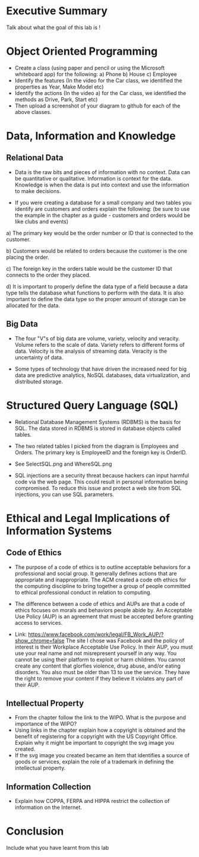 # Executive Summary
Talk about what the goal of this lab is !

# Object Oriented Programming
* Create a class (using paper and pencil or using the Microsoft whiteboard app) for the following: a) Phone b) House c) Employee
* Identify the features (In the video for the Car class, we identified the properties as Year, Make Model etc)
* Identify the actions (In the video a) for the Car class, we identified the methods as Drive, Park, Start etc)
* Then upload a screenshot of your diagram to github for each of the above classes.

# Data, Information and Knowledge
## Relational Data
* Data is the raw bits and pieces of information with no context. Data can be quantitative or qualitative. Information is context for the data. Knowledge is when the data is put into context and use the information to make decisions.

* If you were creating a database for a small company and two tables you identify are customers and orders explain the following: (be sure to use the example in the chapter as a guide - customers and orders would be like clubs and events) 

a) The primary key would be the order number or ID that is connected to the customer.

b) Customers would be related to orders because the customer is the one placing the order.

c) The foreign key in the orders table would be the customer ID that connects to the order they placed.

d) It is important to properly define the data type of a field because a data type tells the database what functions to perform with the data. It is also important to define the data type so the proper amount of storage can be allocated for the data.

## Big Data
* The four "V"s of big data are volume, variety, velocity and veracity. Volume refers to the scale of data. Variety refers to different forms of data. Velocity is the analysis of streaming data. Veracity is the uncertainty of data.

* Some types of technology that have driven the increased need for big data are predictive analytics, NoSQL databases, data virtualization, and distributed storage.

# Structured Query Language (SQL)
* Relational Database Management Systems (RDBMS) is the basis for SQL. The data stored in RDBMS is stored in database objects called tables. 

* The two related tables I picked from the diagram is Employees and Orders. The primary key is EmployeeID and the foreign key is OrderID.

* See SelectSQL.png and WhereSQL.png

* SQL injections are a security threat because hackers can input harmful code via the web page. This could result in personal information being compromised. To reduce this issue and protect a web site from SQL injections, you can use SQL parameters.

# Ethical and Legal Implications of Information Systems
## Code of Ethics
* The purpose of a code of ethics is to outline acceptable behaviors for a professional and social group. It generally defines actions that are appropriate and inappropriate. The ACM created a code oth ethics for the computing discipline to bring together a group of people committed to ethical professional conduct in relation to computing.

* The difference between a code of ethics and AUPs are that a code of ethics focuses on morals and behaviors people abide by. An Acceptable Use Policy (AUP) is an agreement that must be accepted before granting access to services.

* Link: https://www.facebook.com/work/legal/FB_Work_AUP/?show_chrome=false 
The site I chose was Facebook and the policy of interest is their Workplace Acceptable Use Policy. In their AUP, you must use your real name and not misrepresent yourself in any way. You cannot be using their platform to exploit or harm children. You cannot create any content that glorfies violence, drug abuse, and/or eating disorders. You also must be older than 13 to use the service. They have the right to remove your content if they believe it violates any part of their AUP.

## Intellectual Property
* From the chapter follow the link to the WIPO. What is the purpose and importance of the WIPO?
* Using links in the chapter explain how a copyright is obtained and the benefit of registering for a copyright with the US Copyright Office. Explain why it might be important to copyright the svg image you created.
* If the svg image you created became an item that identifies a source of goods or services, explain the role of a trademark in defining the intellectual property.

## Information Collection
* Explain how COPPA, FERPA and HIPPA restrict the collection of information on the Internet.

# Conclusion
Include what you have learnt from this lab
